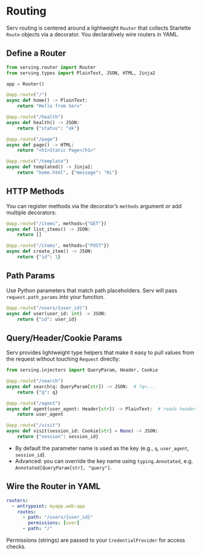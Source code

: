# Routing

Serv routing is centered around a lightweight `Router` that collects Starlette `Route` objects via a decorator. You declaratively wire routers in YAML.

## Define a Router

```python
from serving.router import Router
from serving.types import PlainText, JSON, HTML, Jinja2

app = Router()

@app.route("/")
async def home() -> PlainText:
    return "Hello from Serv"

@app.route("/health")
async def health() -> JSON:
    return {"status": "ok"}

@app.route("/page")
async def page() -> HTML:
    return "<h1>Static Page</h1>"

@app.route("/template")
async def templated() -> Jinja2:
    return "home.html", {"message": "Hi"}
```

## HTTP Methods

You can register methods via the decorator’s `methods` argument or add multiple decorators:

```python
@app.route("/items", methods={"GET"})
async def list_items() -> JSON:
    return []

@app.route("/items", methods={"POST"})
async def create_item() -> JSON:
    return {"id": 1}
```

## Path Params

Use Python parameters that match path placeholders. Serv will pass `request.path_params` into your function.

```python
@app.route("/users/{user_id}")
async def user(user_id: int) -> JSON:
    return {"id": user_id}
```

## Query/Header/Cookie Params

Serv provides lightweight type helpers that make it easy to pull values from the request without touching `Request` directly:

```python
from serving.injectors import QueryParam, Header, Cookie

@app.route("/search")
async def search(q: QueryParam[str]) -> JSON:  # ?q=...
    return {"q": q}

@app.route("/agent")
async def agent(user_agent: Header[str]) -> PlainText:  # reads header "user-agent"
    return user_agent

@app.route("/visit")
async def visit(session_id: Cookie[str] = None) -> JSON:
    return {"session": session_id}
```

- By default the parameter name is used as the key (e.g., `q`, `user_agent`, `session_id`).
- Advanced: you can override the key name using `typing.Annotated`, e.g. `Annotated[QueryParam[str], "query"]`.

## Wire the Router in YAML

```yaml
routers:
  - entrypoint: myapp.web:app
    routes:
      - path: "/users/{user_id}"
        permissions: [user]
      - path: "/"
```

Permissions (strings) are passed to your `CredentialProvider` for access checks.
